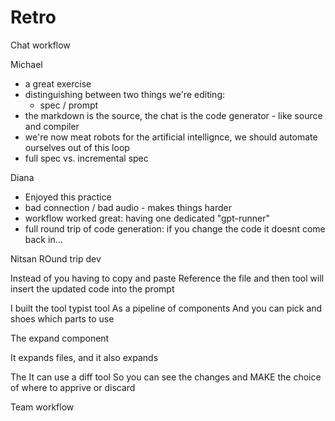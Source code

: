 # Retro

Chat workflow

Michael

- a great exercise
- distinguishing between two things we're editing:
  - spec / prompt
- the markdown is the source, the chat is the code generator - like source and compiler
- we're now meat robots for the artificial intellignce,
  we should automate ourselves out of this loop
- full spec vs. incremental spec

Diana

- Enjoyed this practice
- bad connection / bad audio - makes things harder
- workflow worked great: having one dedicated "gpt-runner"
- full round trip of code generation: if you change the code it doesnt come back in...

Nitsan
ROund trip dev

Instead of you having to copy and paste
Reference the file and then tool will insert the updated code into the prompt

I built the tool typist tool 
As a pipeline of components
And you can pick and shoes which parts to use

The expand component

It expands files, and it also expands 

The 
It can use a diff tool 
So you can see the changes and MAKE the choice of where to apprive or discard



Team workflow
